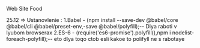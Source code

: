 Web Site Food


25.12 => Ustanovlenie :
1.Babel - (npm install --save-dev @babel/core @babel/cli @babel/preset-env,-save @babel/polyfill);-- Dlya raboti v lyubom browserax
2.ES-6 - (require('es6-promise').polyfill(),npm i nodelist-foreach-polyfill);-- eto dlya toqo ctob esli kakoe to polifyll ne s rabotaye
